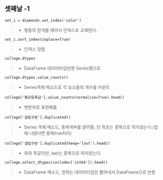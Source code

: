 ## 셋째날 -1 

```set_i = diamonds.set_index('color')```
> * 행중의 한개를 떼어서 인덱스로 교체한다.

```set_i.sort_index(inplace=True)```
> * 인덱스 정렬

```college.dtypes```
> * DataFrame 데이터타입반환 Series형으로

```college.dtypes.value_counts()```
> * Series객체 메소드로 각 요소들의 개수를 카운트

```college['평균등록금'].value_counts(normalize=True).head()```
> * 밴분위로 표현해줌

```college['설립구분'].duplicated()```
> * Series 객체 메소드, 중복여부를 알려줌, 단 최초는 중복으로 하지않는다.(앞에 나왔다면 중복true처리)

```college['설립구분'].duplicated(keep='last').head()```
> * 위와 똑같지만, last는 중복으로 하지않는다.

```college.select_dtypes(include=['int64']).head()```
> * DataFrame 메소드, 원하는 데이터타입만 뽑아내서 DataFrame으로 반환
